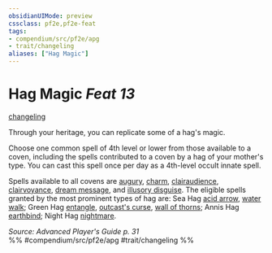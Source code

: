 ```yaml
---
obsidianUIMode: preview
cssclass: pf2e,pf2e-feat
tags:
- compendium/src/pf2e/apg
- trait/changeling
aliases: ["Hag Magic"]
---
```

# Hag Magic  *Feat 13*  
[changeling](changeling-b1.md "Changeling Ancestry & Heritage Trait")  


Through your heritage, you can replicate some of a hag's magic.

Choose one common spell of 4th level or lower from those available to a coven, including the spells contributed to a coven by a hag of your mother's type. You can cast this spell once per day as a 4th-level occult innate spell.

Spells available to all covens are [augury](augury.md), [charm](charm.md), [clairaudience](clairaudience.md), [clairvoyance](clairvoyance.md), [dream message](dream-message.md), and [illusory disguise](illusory-disguise.md). The eligible spells granted by the most prominent types of hag are: Sea Hag [acid arrow](acid-arrow.md), [water walk](water-walk.md); Green Hag [entangle](entangle.md), [outcast's curse](outcasts-curse.md), [wall of thorns](wall-of-thorns.md); Annis Hag [earthbind](earthbind.md); Night Hag [nightmare](Reference/Compendium/Spells/nightmare.md).

*Source: Advanced Player's Guide p. 31*  
%% #compendium/src/pf2e/apg #trait/changeling %%